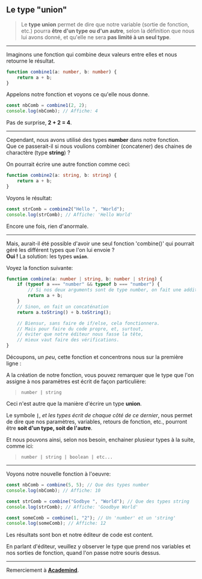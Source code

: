 ## Le type "union"

> Le **type union** permet de dire que notre variable (sortie de fonction, etc.) pourra **être d'un type ou d'un autre**, selon la définition que nous lui avons donné, et qu'elle ne sera **pas limité à un seul type**.

---

Imaginons une fonction qui combine deux valeurs entre elles et nous retourne le résultat.

```ts
function combine1(a: number, b: number) {
	return a + b;
}
```

Appelons notre fonction et voyons ce qu'elle nous donne.

```ts
const nbComb = combine1(2, 2);
console.log(nbComb); // Affiche: 4
```

Pas de surprise, **2 + 2 = 4**.

---

Cependant, nous avons utilisé des types **number** dans notre fonction.
<br> Que ce passerait-il si nous voulions combiner (concatener) des chaines de charactère (type **string**) ?

On pourrait écrire une autre fonction comme ceci:

```ts
function combine2(a: string, b: string) {
	return a + b;
}
```

Voyons le résultat:

```ts
const strComb = combine2("Hello ", "World");
console.log(strComb); // Affiche: 'Hello World'
```

Encore une fois, rien d'anormale.

---

Mais, aurait-il été possible d'avoir une seul fonction 'combine()' qui pourrait géré les différent types que l'on lui envoie ?
<br>**Oui !** La solution: les types **`union`**.

Voyez la fonction suivante:

```ts
function combine(a: number | string, b: number | string) {
	if (typeof a === "number" && typeof b === "number") {
		// Si nos deux arguments sont de type number, on fait une addition
		return a + b;
	}
	// Sinon, on fait un concaténation
	return a.toString() + b.toString();

	// Biensur, sans faire de if/else, cela fonctionnera.
	// Mais pour faire du code propre, et, surtout,
	// éviter que notre éditeur nous fasse la tête,
	// mieux vaut faire des vérifications.
}
```

Découpons, _un peu_, cette fonction et concentrons nous sur la première ligne :

A la création de notre fonction, vous pouvez remarquer
que le type que l'on assigne à nos paramètres est écrit de façon particulière:

> `number | string`

Ceci n'est autre que la manière d'écrire un type **union**.

Le symbole **`|`**, _et les types écrit de chaque côté de ce dernier_, nous permet
de dire que nos paramètres, variables, retours de fonction, etc.,
pourront être **soit d'un type, soit de l'autre**.

Et nous pouvons ainsi, selon nos besoin, enchainer plusieur types à la suite, comme ici:

> `number | string | boolean | etc...`

---

Voyons notre nouvelle fonction à l'oeuvre:

```ts
const nbComb = combine(5, 5); // Que des types number
console.log(nbComb); // Affiche: 10
```

```ts
const strComb = combine("Godbye ", "World"); // Que des types string
console.log(strComb); // Affiche: 'Goodbye World'
```

```ts
const someComb = combine(1, "2"); // Un 'number' et un 'string'
console.log(someComb); // Affiche: 12
```

Les résultats sont bon et notre éditeur de code est content.

En parlant d'éditeur, veuillez y observer le type que prend nos variables et nos sorties de fonction, quand l'on passe notre souris dessus.

---

Remerciement à **<a href="https://www.youtube.com/c/Academind">Academind</a>**.
